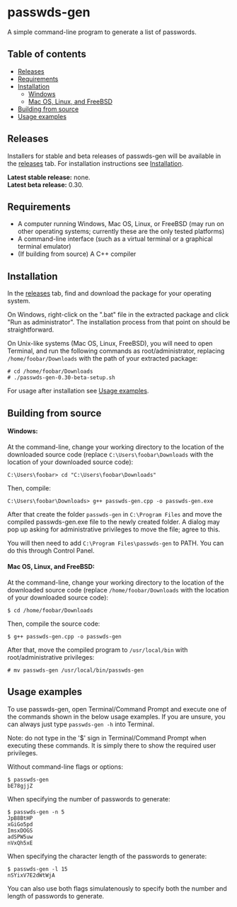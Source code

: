 # passwds-gen
A simple command-line program to generate a list of passwords.

## Table of contents
* [Releases](#releases)
* [Requirements](#requirements)
* [Installation](#installation)
    * [Windows](#windows)
    * [Mac OS, Linux, and FreeBSD](#mac-os-linux-and-freebsd)
* [Building from source](#building-from-source)
* [Usage examples](#usage-examples)

## Releases
Installers for stable and beta releases of passwds-gen will be available in the [releases](https://github.com/anthello147/passwds-gen/releases) tab. For installation instructions see [Installation](#installation). 

**Latest stable release:** none.<br>
**Latest beta release:** 0.30.

## Requirements
* A computer running Windows, Mac OS, Linux, or FreeBSD (may run on other operating systems; currently these are the only tested platforms)
* A command-line interface (such as a virtual terminal or a graphical terminal emulator)
* (If building from source) A C++ compiler 

## Installation
In the [releases](#releases) tab, find and download the package for your operating system.

On Windows, right-click on the ".bat" file in the extracted package and click "Run as administrator". The installation process from that point on should be straightforward.

On Unix-like systems (Mac OS, Linux, FreeBSD), you will need to open Terminal, and run the following commands as root/administrator, replacing `/home/foobar/Downloads` with the path of your extracted package:
```commandline
# cd /home/foobar/Downloads
# ./passwds-gen-0.30-beta-setup.sh
``` 
For usage after installation see [Usage examples](#usage-examples).

## Building from source

#### Windows:
At the command-line, change your working directory to the location of the downloaded source code (replace `C:\Users\foobar\Downloads` with the location of your downloaded source code):
```commandline
C:\Users\foobar> cd "C:\Users\foobar\Downloads"
```
Then, compile:
```commandline
C:\Users\foobar\Downloads> g++ passwds-gen.cpp -o passwds-gen.exe
```
After that create the folder `passwds-gen` in `C:\Program Files` and move the compiled passwds-gen.exe file to the newly created folder. A dialog may pop up asking for administrative privileges to move the file; agree to this.

You will then need to add `C:\Program Files\passwds-gen` to PATH. You can do this through Control Panel.

#### Mac OS, Linux, and FreeBSD:
At the command-line, change your working directory to the location of the downloaded source code (replace `/home/foobar/Downloads` with the location of your downloaded source code):
```commandline
$ cd /home/foobar/Downloads
```
Then, compile the source code:
```commandline
$ g++ passwds-gen.cpp -o passwds-gen
```
After that, move the compiled program to `/usr/local/bin` with root/administrative privileges:
```commandline
# mv passwds-gen /usr/local/bin/passwds-gen
```

## Usage examples
To use passwds-gen, open Terminal/Command Prompt and execute one of the commands shown in the below usage examples. If you are unsure, you can always just type `passwds-gen -h` into Terminal.

Note: do not type in the '$' sign in Terminal/Command Prompt when executing these commands. It is simply there to show the required user privileges.

Without command-line flags or options:
```commandline
$ passwds-gen
bE78gjjZ
```

When specifying the number of passwords to generate:
```commandline
$ passwds-gen -n 5
JpB8BtHP
xGiGo5pd
ImsxDOGS
adSPW5uw
nVxQh5xE
```

When specifying the character length of the passwords to generate:
```commandline
$ passwds-gen -l 15
nSYixV7E2dWtWjA
```

You can also use both flags simulatenously to specify both the number and length of passwords to generate.
